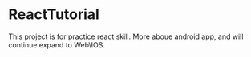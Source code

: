 # ReactTutorial
This project is for practice react skill. More aboue android app, and will continue expand to Web\IOS.
